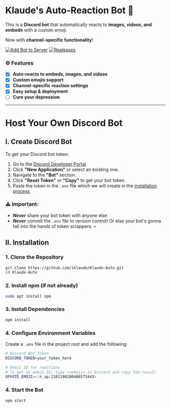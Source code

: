 # Klaude's Auto-Reaction Bot 🦊

This is a **Discord bot** that automatically reacts to **images, videos, and embeds** with a custom emoji.

Now with **channel-specific functionality**!

[![Add Bot to Server](https://img.shields.io/badge/Add%20Bot%20To%20Server-5865F2?style=for-the-badge&logo=discord&logoColor=white)](https://discord.com/oauth2/authorize?client_id=1255213375038816286)
[![Realeases](https://img.shields.io/badge/Releases-000000?style=for-the-badge&logo=github&logoColor=white)](https://github.com/iklaude/Klaude-Auto/releases)


### ⚙️ Features
- [x] **Auto-reacts to embeds, images, and videos**  
- [x] **Custom emojis support**  
- [x] **Channel-specific reaction settings**  
- [x] **Easy setup & deployment**
- [ ] **Cure your depression**  

---
# Host Your Own Discord Bot
## I. Create Discord Bot

To get your Discord bot token:
1. Go to the [Discord Developer Portal](https://discord.com/developers/applications).
2. Click **"New Application"** or select an existing one.
3. Navigate to the **"Bot"** section.
4. Click **"Reset Token"** or **"Copy"** to get your bot token.
5. Paste the token in the `.env` file which we will create in the [installation process](https://github.com/iklaude/Klaude-Auto/tree/main?tab=readme-ov-file#4-configure-environment-variables)

### ⚠️ Important:
- **_Never_** share your bot token with anyone else
- **_Never_** commit the `.env` file to version control! Or else your bot's gonna fall into the hands of token scrappers. 💀

## II. Installation

### 1. Clone the Repository
```bash
git clone https://github.com/iklaude/Klaude-Auto.git
cd Klaude-Auto
```

### 2. Install npm (if not already)
```bash
sudo apt install npm
```

### 3. Install Dependencies
```bash
npm install
```

### 4. Configure Environment Variables
Create a `.env` file in the project root and add the following:
```bash
# Discord Bot Token
DISCORD_TOKEN=your_token_here

# Emoji ID for reactions
# To get an emoji ID, type \<emoji> in Discord and copy the result.
UPVOTE_EMOJI=<:n_up:1101198180466573443>
```

### 4. Start the Bot
```bash
npm start
```

